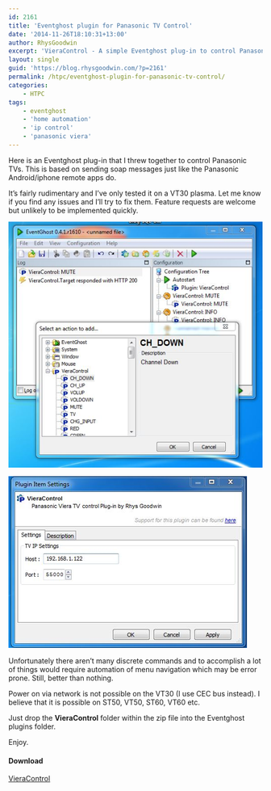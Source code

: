 ```yaml
---
id: 2161
title: 'Eventghost plugin for Panasonic TV Control'
date: '2014-11-26T18:10:31+13:00'
author: RhysGoodwin
excerpt: 'VieraControl - A simple Eventghost plug-in to control Panasonic TVs over IP'
layout: single
guid: 'https://blog.rhysgoodwin.com/?p=2161'
permalink: /htpc/eventghost-plugin-for-panasonic-tv-control/
categories:
    - HTPC
tags:
    - eventghost
    - 'home automation'
    - 'ip control'
    - 'panasonic viera'
---
```


Here is an Eventghost plug-in that I threw together to control Panasonic TVs. This is based on sending soap messages just like the Panasonic Android/iphone remote apps do.

It’s fairly rudimentary and I’ve only tested it on a VT30 plasma. Let me know if you find any issues and I’ll try to fix them. Feature requests are welcome but unlikely to be implemented quickly.

[![VieraControl](/content/uploads/2014/11/VieraControl.jpg)](/content/uploads/2014/11/VieraControl.jpg)

![VieraControlConfig](/content/uploads/2014/11/VieraControlConfig.jpg)

Unfortunately there aren’t many discrete commands and to accomplish a lot of things would require automation of menu navigation which may be error prone. Still, better than nothing.

Power on via network is not possible on the VT30 (I use CEC bus instead). I believe that it is possible on ST50, VT50, ST60, VT60 etc.

Just drop the **VieraControl** folder within the zip file into the Eventghost plugins folder.

Enjoy.

#### Download
[ VieraControl  ](/content/uploads/downloads/2014/11/VieraControl0.0.2.zip "Version 0.0.2")